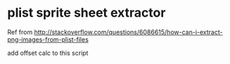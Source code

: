 plist sprite sheet extractor
====


Ref from <http://stackoverflow.com/questions/6086615/how-can-i-extract-png-images-from-plist-files>

add offset calc to this script